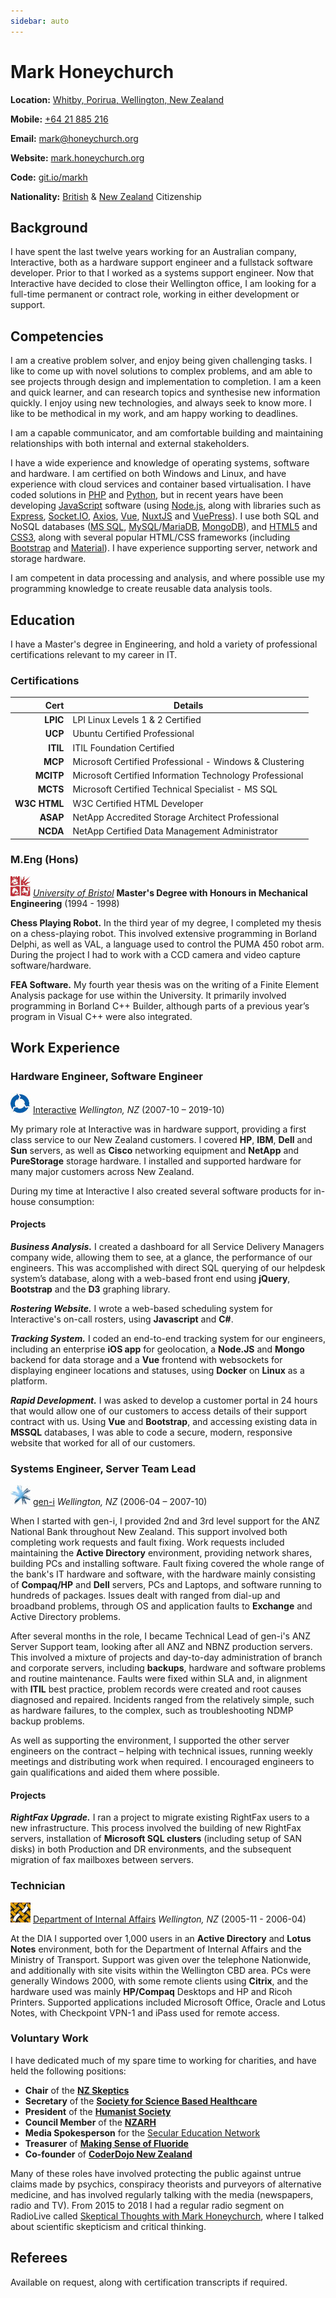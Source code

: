 ```yaml
---
sidebar: auto
---
```


# Mark Honeychurch

**Location:** [Whitby, Porirua, Wellington, New Zealand](https://www.google.co.nz/maps/place/Whitby,+Porirua)

**Mobile:** [+64 21 885 216](tel:+6421885216)

**Email:** [mark@honeychurch.org](mailto:mark@honeychurch.org)

**Website:** [mark.honeychurch.org](https://mark.honeychurch.org)

**Code:** [git.io/markh](https://git.io/markh)

**Nationality:** [British](#) & [New Zealand](#) Citizenship

## Background

I have spent the last twelve years working for an Australian company, Interactive, both as a hardware support engineer and a fullstack software developer. Prior to that I worked as a systems support engineer. Now that Interactive have decided to close their Wellington office, I am looking for a full-time permanent or contract role, working in either development or support.

## Competencies

I am a creative problem solver, and enjoy being given challenging tasks. I like to come up with novel solutions to complex problems, and am able to see projects through design and implementation to completion. I am a keen and quick learner, and can research topics and synthesise new information quickly. I enjoy using new technologies, and always seek to know more. I like to be methodical in my work, and am happy working to deadlines.

I am a capable communicator, and am comfortable building and maintaining relationships with both internal and external stakeholders.

I have a wide experience and knowledge of operating systems, software and hardware. I am certified on both Windows and Linux, and have experience with cloud services and container based virtualisation. I have coded solutions in [PHP](https://www.php.net/) and [Python](https://www.python.org/), but in recent years have been developing [JavaScript](https://en.wikipedia.org/wiki/JavaScript) software (using [Node.js](https://nodejs.org/), along with libraries such as [Express](https://expressjs.com/), [Socket.IO](https://socket.io/), [Axios](https://github.com/axios/axios), [Vue](https://vuejs.org/), [NuxtJS](https://nuxtjs.org/) and [VuePress](https://vuepress.vuejs.org/)). I use both SQL and NoSQL databases ([MS SQL](https://www.microsoft.com/en-us/sql-server), [MySQL](https://www.mysql.com/)/[MariaDB](https://mariadb.org/), [MongoDB](https://www.mongodb.com/)), and [HTML5](https://en.wikipedia.org/wiki/HTML5) and [CSS3](https://en.wikipedia.org/wiki/Cascading_Style_Sheets), along with several popular HTML/CSS frameworks (including [Bootstrap](https://getbootstrap.com/) and [Material](https://material.io/)). I have experience supporting server, network and storage hardware.

I am competent in data processing and analysis, and where possible use my programming knowledge to create reusable data analysis tools.

## Education

I have a Master's degree in Engineering, and hold a variety of professional certifications relevant to my career in IT.

### Certifications

|         Cert | Details                                                 |
| -----------: | ------------------------------------------------------- |
|     **LPIC** | LPI Linux Levels 1 & 2 Certified                        |
|      **UCP** | Ubuntu Certified Professional                           |
|     **ITIL** | ITIL Foundation Certified                               |
|      **MCP** | Microsoft Certified Professional - Windows & Clustering |
|    **MCITP** | Microsoft Certified Information Technology Professional |
|     **MCTS** | Microsoft Certified Technical Specialist - MS SQL       |
| **W3C HTML** | W3C Certified HTML Developer                            |
|     **ASAP** | NetApp Accredited Storage Architect Professional        |
|     **NCDA** | NetApp Certified Data Management Administrator          |

### M.Eng (Hons)

![CVLogo](./logos/education/bristol.jpg) [_University of Bristol_](http://www.bristol.ac.uk/engineering/) **Master's Degree with Honours in Mechanical Engineering** (1994 - 1998)

**Chess Playing Robot.** In the third year of my degree, I completed my thesis on a chess-playing robot. This involved extensive programming in Borland Delphi, as well as VAL, a language used to control the PUMA 450 robot arm. During the project I had to work with a CCD camera and video capture software/hardware.

**FEA Software.** My fourth year thesis was on the writing of a Finite Element Analysis package for use within the University. It primarily involved programming in Borland C++ Builder, although parts of a previous year’s program in Visual C++ were also integrated.

## Work Experience

### Hardware Engineer, Software Engineer

![CVLogo](./logos/work/interactive.jpg) [Interactive](https://interactive.com.au) _Wellington, NZ_ (2007-10 – 2019-10)

My primary role at Interactive was in hardware support, providing a first class service to our New Zealand customers. I covered **HP**, **IBM**, **Dell** and **Sun** servers, as well as **Cisco** networking equipment and **NetApp** and **PureStorage** storage hardware. I installed and supported hardware for many major customers across New Zealand.

During my time at Interactive I also created several software products for in-house consumption:

#### Projects

**_Business Analysis._** I created a dashboard for all Service Delivery Managers company wide, allowing them to see, at a glance, the performance of our engineers. This was accomplished with direct SQL querying of our helpdesk system’s database, along with a web-based front end using **jQuery**, **Bootstrap** and the **D3** graphing library.

**_Rostering Website._** I wrote a web-based scheduling system for Interactive's on-call rosters, using **Javascript** and **C#**.

**_Tracking System._** I coded an end-to-end tracking system for our engineers, including an enterprise **iOS app** for geolocation, a **Node.JS** and **Mongo** backend for data storage and a **Vue** frontend with websockets for displaying engineer locations and statuses, using **Docker** on **Linux** as a platform.

**_Rapid Development._** I was asked to develop a customer portal in 24 hours that would allow one of our customers to access details of their support contract with us. Using **Vue** and **Bootstrap**, and accessing existing data in **MSSQL** databases, I was able to code a secure, modern, responsive website that worked for all of our customers.

### Systems Engineer, Server Team Lead

![CVLogo](./logos/work/geni.jpg) [gen-i](https://www.sparkdigital.co.nz/) _Wellington, NZ_ (2006-04 – 2007-10)

When I started with gen-i, I provided 2nd and 3rd level support for the ANZ National Bank throughout New Zealand. This support involved both completing work requests and fault fixing. Work requests included maintaining the **Active Directory** environment, providing network shares, building PCs and installing software. Fault fixing covered the whole range of the bank's IT hardware and software, with the hardware mainly consisting of **Compaq/HP** and **Dell** servers, PCs and Laptops, and software running to hundreds of packages. Issues dealt with ranged from dial-up and broadband problems, through OS and application faults to **Exchange** and Active Directory problems.

After several months in the role, I became Technical Lead of gen-i's ANZ Server Support team, looking after all ANZ and NBNZ production servers. This involved a mixture of projects and day-to-day administration of branch and corporate servers, including **backups**, hardware and software problems and routine maintenance. Faults were fixed within SLA and, in alignment with **ITIL** best practice, problem records were created and root causes diagnosed and repaired. Incidents ranged from the relatively simple, such as hardware failures, to the complex, such as troubleshooting NDMP backup problems.

As well as supporting the environment, I supported the other server engineers on the contract – helping with technical issues, running weekly meetings and distributing work when required. I encouraged engineers to gain qualifications and aided them where possible.

#### Projects

**_RightFax Upgrade._** I ran a project to migrate existing RightFax users to a new infrastructure. This process involved the building of new RightFax servers, installation of **Microsoft SQL clusters** (including setup of SAN disks) in both Production and DR environments, and the subsequent migration of fax mailboxes between servers.

### Technician

![CVLogo](./logos/work/dia.jpg) [Department of Internal Affairs](http://www.dia.govt.nz/) _Wellington, NZ_ (2005-11 - 2006-04)

At the DIA I supported over 1,000 users in an **Active Directory** and **Lotus Notes** environment, both for the Department of Internal Affairs and the Ministry of Transport. Support was given over the telephone Nationwide, and additionally with site visits within the Wellington CBD area. PCs were generally Windows 2000, with some remote clients using **Citrix**, and the hardware used was mainly **HP/Compaq** Desktops and HP and Ricoh Printers. Supported applications included Microsoft Office, Oracle and Lotus Notes, with Checkpoint VPN-1 and iPass used for remote access.

### Voluntary Work

I have dedicated much of my spare time to working for charities, and have held the following positions:

- **Chair** of the **[NZ Skeptics](http://skeptics.nz)**
- **Secretary** of the **[Society for Science Based Healthcare](http://sbh.nz)**
- **President** of the **[Humanist Society](http://humanist.nz/)**
- **Council Member** of the **[NZARH](http://rationalists.nz/)**
- **Media Spokesperson** for the [Secular Education Network](http://religioninschools.co.nz/)
- **Treasurer** of **[Making Sense of Fluoride](http://msof.nz/)**
- **Co-founder** of **[CoderDojo New Zealand](http://coderdojo.nz/)**

Many of these roles have involved protecting the public against untrue claims made by psychics, conspiracy theorists and purveyors of alternative medicine, and has involved regularly talking with the media (newspapers, radio and TV). From 2015 to 2018 I had a regular radio segment on RadioLive called [Skeptical Thoughts with Mark Honeychurch](https://www.radiolive.co.nz/home/shows/weekend-variety-wireless-with-graeme-hill/skeptical-thoughts.html), where I talked about scientific skepticism and critical thinking.

## Referees

Available on request, along with certification transcripts if required.
